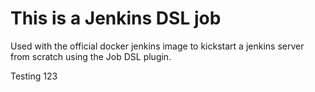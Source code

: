 # This is a Jenkins DSL job

Used with the official docker jenkins image
to kickstart a jenkins server from scratch using the Job DSL plugin.

Testing 123
